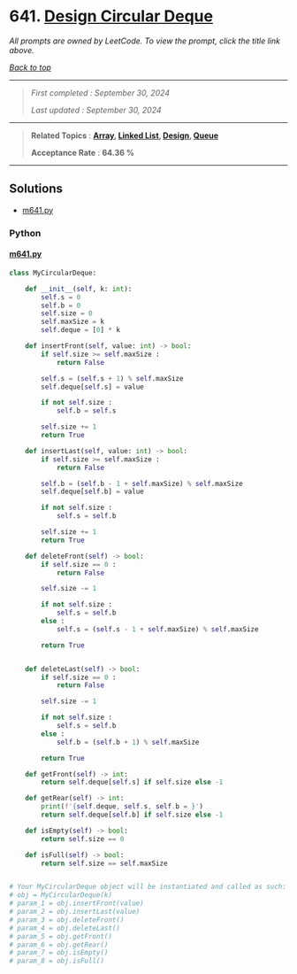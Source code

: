 # 641. [Design Circular Deque](<https://leetcode.com/problems/design-circular-deque>)

*All prompts are owned by LeetCode. To view the prompt, click the title link above.*

*[Back to top](<../README.md>)*

------

> *First completed : September 30, 2024*
>
> *Last updated : September 30, 2024*

------

> **Related Topics** : **[Array](<by_topic/Array.md>), [Linked List](<by_topic/Linked List.md>), [Design](<by_topic/Design.md>), [Queue](<by_topic/Queue.md>)**
>
> **Acceptance Rate** : **64.36 %**

------

## Solutions

- [m641.py](<../my-submissions/m641.py>)
### Python
#### [m641.py](<../my-submissions/m641.py>)
```Python
class MyCircularDeque:

    def __init__(self, k: int):
        self.s = 0
        self.b = 0
        self.size = 0
        self.maxSize = k
        self.deque = [0] * k

    def insertFront(self, value: int) -> bool:
        if self.size >= self.maxSize :
            return False

        self.s = (self.s + 1) % self.maxSize
        self.deque[self.s] = value

        if not self.size :
            self.b = self.s

        self.size += 1
        return True

    def insertLast(self, value: int) -> bool:
        if self.size >= self.maxSize :
            return False

        self.b = (self.b - 1 + self.maxSize) % self.maxSize
        self.deque[self.b] = value

        if not self.size :
            self.s = self.b

        self.size += 1
        return True

    def deleteFront(self) -> bool:
        if self.size == 0 :
            return False

        self.size -= 1

        if not self.size :
            self.s = self.b
        else :
            self.s = (self.s - 1 + self.maxSize) % self.maxSize

        return True


    def deleteLast(self) -> bool:
        if self.size == 0 :
            return False

        self.size -= 1

        if not self.size :
            self.s = self.b
        else :
            self.b = (self.b + 1) % self.maxSize

        return True

    def getFront(self) -> int:
        return self.deque[self.s] if self.size else -1

    def getRear(self) -> int:
        print(f'{self.deque, self.s, self.b = }')
        return self.deque[self.b] if self.size else -1

    def isEmpty(self) -> bool:
        return self.size == 0

    def isFull(self) -> bool:
        return self.size == self.maxSize


# Your MyCircularDeque object will be instantiated and called as such:
# obj = MyCircularDeque(k)
# param_1 = obj.insertFront(value)
# param_2 = obj.insertLast(value)
# param_3 = obj.deleteFront()
# param_4 = obj.deleteLast()
# param_5 = obj.getFront()
# param_6 = obj.getRear()
# param_7 = obj.isEmpty()
# param_8 = obj.isFull()

```

